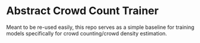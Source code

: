 # Abstract Crowd Count Trainer

Meant to be re-used easily, this repo serves as a simple baseline for training models specifically for crowd counting/crowd density estimation.

